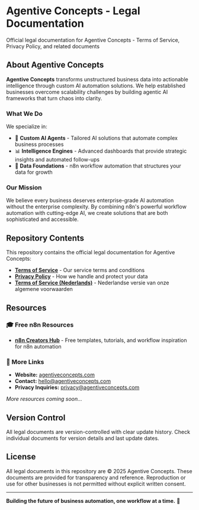 # Agentive Concepts - Legal Documentation
Official legal documentation for Agentive Concepts - Terms of Service, Privacy Policy, and related documents

## About Agentive Concepts

**Agentive Concepts** transforms unstructured business data into actionable intelligence through custom AI automation solutions. We help established businesses overcome scalability challenges by building agentic AI frameworks that turn chaos into clarity.

### What We Do

We specialize in:
- 🤖 **Custom AI Agents** - Tailored AI solutions that automate complex business processes
- 📊 **Intelligence Engines** - Advanced dashboards that provide strategic insights and automated follow-ups
- 🔧 **Data Foundations** - n8n workflow automation that structures your data for growth

### Our Mission

We believe every business deserves enterprise-grade AI automation without the enterprise complexity. By combining n8n's powerful workflow automation with cutting-edge AI, we create solutions that are both sophisticated and accessible.

## Repository Contents

This repository contains the official legal documentation for Agentive Concepts:

- **[Terms of Service](./terms-of-service.md)** - Our service terms and conditions
- **[Privacy Policy](./privacy-policy.md)** - How we handle and protect your data
- **[Terms of Service (Nederlands)](./algemene-voorwaarden.md)** - Nederlandse versie van onze algemene voorwaarden


## Resources

### 🎓 Free n8n Resources
- **[n8n Creators Hub](https://n8n.io/creators/reklaim/)** - Free templates, tutorials, and workflow inspiration for n8n automation

### 🔗 More Links
- **Website:** [agentiveconcepts.com](https://agentiveconcepts.com)
- **Contact:** hello@agentiveconcepts.com
- **Privacy Inquiries:** privacy@agentiveconcepts.com

*More resources coming soon...*

## Version Control

All legal documents are version-controlled with clear update history. Check individual documents for version details and last update dates.

## License

All legal documents in this repository are © 2025 Agentive Concepts. These documents are provided for transparency and reference. Reproduction or use for other businesses is not permitted without explicit written consent.

---

**Building the future of business automation, one workflow at a time.** 🚀


